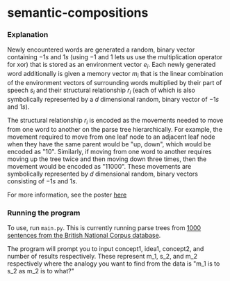 # semantic-compositions

### Explanation
Newly encountered words are generated a random, binary vector containing $-1s$ and $1s$ (using $-1$ and $1$ lets us use the multiplication operator for xor) that is stored as an environment vector $e_i$. Each newly generated word additionally is given a memory vector $m_i$ that is the linear combination of the environment vectors of surrounding words multiplied by their part of speech $s_i$ and their structural relationship $r_i$ (each of which is also symbolically represented by a $d$ dimensional random, binary vector of $-1s$ and $1s$).

The structural relationship $r_i$ is encoded as the movements needed to move from one word to another on the parse tree hierarchically. For example, the movement required to move from one leaf node to an adjacent leaf node when they have the same parent would be "up, down", which would be encoded as "10". Similarly, if moving from one word to another requires moving up the tree twice and then moving down three times, then the movement would be encoded as "11000". These movements are symbolically represented by $d$ dimensional random, binary vectors consisting of $-1s$ and $1s$.

For more information, see the poster [here](CULC13_Poster.pdf)

### Running the program

To use, run `main.py`. This is currently running parse trees from [1000 sentences from the British National Corpus database](http://nclt.computing.dcu.ie/~jfoster/resources/bnc1000.html).

The program will prompt you to input concept1, idea1, concept2, and number of results respectively. These represent m_1, s_2, and m_2 respectively where the analogy you want to find from the data is "m_1 is to s_2 as m_2 is to what?"
